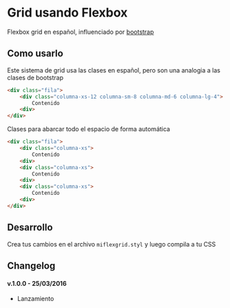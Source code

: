 # Grid usando Flexbox
Flexbox grid en español, influenciado por [bootstrap](http://getbootstrap.com/css/#grid)

## Como usarlo
Este sistema de grid usa las clases en español, pero son una analogia a las clases de bootstrap

```html
<div class="fila">
	<div class="columna-xs-12 columna-sm-8 columna-md-6 columna-lg-4">
    	Contenido
    <div>
</div>
```
Clases para abarcar todo el espacio de forma automática
```html
<div class="fila">
	<div class="columna-xs">
    	Contenido
    <div>
    <div class="columna-xs">
    	Contenido
    <div>
    <div class="columna-xs">
    	Contenido
    <div>
</div>
```

## Desarrollo
Crea tus cambios en el archivo `miflexgrid.styl` y luego compila a tu CSS
## Changelog
#### v.1.0.0 - 25/03/2016
- Lanzamiento 
